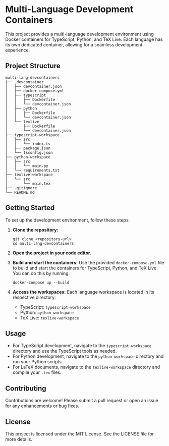 # Multi-Language Development Containers

This project provides a multi-language development environment using Docker containers for TypeScript, Python, and TeX Live. Each language has its own dedicated container, allowing for a seamless development experience.

## Project Structure

```
multi-lang-devcontainers
├── .devcontainer
│   ├── devcontainer.json
│   ├── docker-compose.yml
│   ├── typescript
│   │   ├── Dockerfile
│   │   └── devcontainer.json
│   ├── python
│   │   ├── Dockerfile
│   │   └── devcontainer.json
│   └── texlive
│       ├── Dockerfile
│       └── devcontainer.json
├── typescript-workspace
│   ├── src
│   │   └── index.ts
│   ├── package.json
│   └── tsconfig.json
├── python-workspace
│   ├── src
│   │   └── main.py
│   └── requirements.txt
├── texlive-workspace
│   └── src
│       └── main.tex
├── .gitignore
└── README.md
```

## Getting Started

To set up the development environment, follow these steps:

1. **Clone the repository:**
   ```
   git clone <repository-url>
   cd multi-lang-devcontainers
   ```

2. **Open the project in your code editor.**

3. **Build and start the containers:**
   Use the provided `docker-compose.yml` file to build and start the containers for TypeScript, Python, and TeX Live. You can do this by running:
   ```
   docker-compose up --build
   ```

4. **Access the workspaces:**
   Each language workspace is located in its respective directory:
   - TypeScript: `typescript-workspace`
   - Python: `python-workspace`
   - TeX Live: `texlive-workspace`

## Usage

- For TypeScript development, navigate to the `typescript-workspace` directory and use the TypeScript tools as needed.
- For Python development, navigate to the `python-workspace` directory and run your Python scripts.
- For LaTeX documents, navigate to the `texlive-workspace` directory and compile your `.tex` files.

## Contributing

Contributions are welcome! Please submit a pull request or open an issue for any enhancements or bug fixes.

## License

This project is licensed under the MIT License. See the LICENSE file for more details.